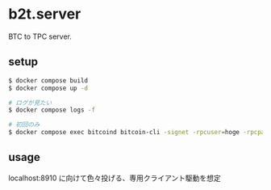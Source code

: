# b2t.server

BTC to TPC server.

## setup

```bash
$ docker compose build
$ docker compose up -d

# ログが見たい
$ docker compose logs -f

# 初回のみ
$ docker compose exec bitcoind bitcoin-cli -signet -rpcuser=hoge -rpcpassword=hoge createwallet default
```

## usage

localhost:8910 に向けて色々投げる、専用クライアント駆動を想定
